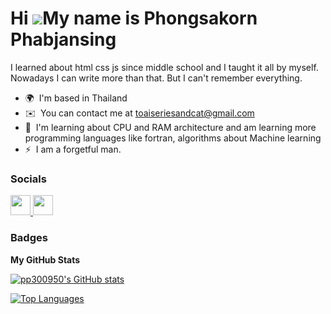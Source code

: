 Hi ![](https://user-images.githubusercontent.com/18350557/176309783-0785949b-9127-417c-8b55-ab5a4333674e.gif)My name is Phongsakorn Phabjansing
===============================================================================================================================================

I learned about html css js since middle school and I taught it all by myself. Nowadays I can write more than that. But I can't remember everything.

* 🌍  I'm based in Thailand
* ✉️  You can contact me at [toaiseriesandcat@gmail.com](mailto:toaiseriesandcat@gmail.com)
* 🧠  I'm learning about CPU and RAM architecture and am learning more programming languages ​​like fortran, algorithms about Machine learning
* ⚡  I am a forgetful man.

### Socials

<p align="left"> <a href="https://www.facebook.com/profile.php?id=100042189738832" target="_blank" rel="noreferrer"> <picture> <source media="(prefers-color-scheme: dark)" srcset="https://raw.githubusercontent.com/danielcranney/readme-generator/main/public/icons/socials/facebook-dark.svg" /> <source media="(prefers-color-scheme: light)" srcset="https://raw.githubusercontent.com/danielcranney/readme-generator/main/public/icons/socials/facebook.svg" /> <img src="https://raw.githubusercontent.com/danielcranney/readme-generator/main/public/icons/socials/facebook.svg" width="32" height="32" /> </picture> </a> <a href="https://www.github.com/pp300950" target="_blank" rel="noreferrer"> <picture> <source media="(prefers-color-scheme: dark)" srcset="https://raw.githubusercontent.com/danielcranney/readme-generator/main/public/icons/socials/github-dark.svg" /> <source media="(prefers-color-scheme: light)" srcset="https://raw.githubusercontent.com/danielcranney/readme-generator/main/public/icons/socials/github.svg" /> <img src="https://raw.githubusercontent.com/danielcranney/readme-generator/main/public/icons/socials/github.svg" width="32" height="32" /> </picture> </a></p>

### Badges

<b>My GitHub Stats</b>

<a href="http://www.github.com/pp300950"><img src="https://github-readme-stats.vercel.app/api?username=pp300950&show_icons=true&hide=&count_private=true&title_color=0891b2&text_color=ffffff&icon_color=0891b2&bg_color=1c1917&hide_border=true&show_icons=true" alt="pp300950's GitHub stats" /></a>

<a href="https://github.com/pp300950" align="left"><img src="https://github-readme-stats.vercel.app/api/top-langs/?username=pp300950&langs_count=10&title_color=0891b2&text_color=ffffff&icon_color=0891b2&bg_color=1c1917&hide_border=true&locale=en&custom_title=Top%20%Languages" alt="Top Languages" /></a>
